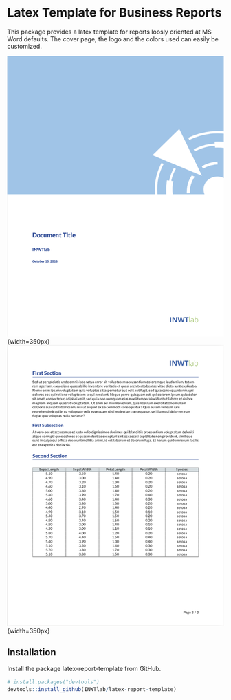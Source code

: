 # Latex Template for Business Reports 
This package provides a latex template for reports loosly oriented at MS Word defaults.
The cover page, the logo and the colors used can easily be customized.

![Default Cover](preview_cover.PNG){width=350px}
![Default Page](preview_page.PNG){width=350px}

## Installation 
Install the package latex-report-template from GitHub. 
```r
# install.packages("devtools")
devtools::install_github(INWTlab/latex-report-template)
```




